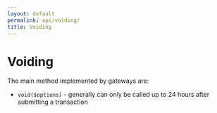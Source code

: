```yaml
---
layout: default
permalink: api/voiding/
title: Voiding
---
```


Voiding
=======

The main method implemented by gateways are:

* `void($options)` - generally can only be called up to 24 hours after submitting a transaction